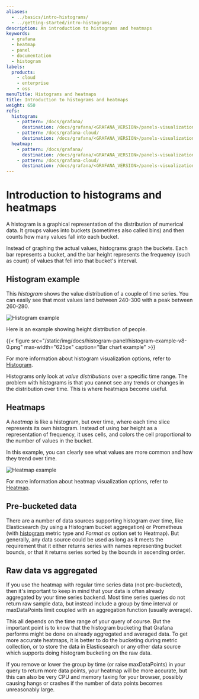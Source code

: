 ```yaml
---
aliases:
  - ../basics/intro-histograms/
  - ../getting-started/intro-histograms/
description: An introduction to histograms and heatmaps
keywords:
  - grafana
  - heatmap
  - panel
  - documentation
  - histogram
labels:
  products:
    - cloud
    - enterprise
    - oss
menuTitle: Histograms and heatmaps
title: Introduction to histograms and heatmaps
weight: 650
refs:
  histogram:
    - pattern: /docs/grafana/
      destination: /docs/grafana/<GRAFANA_VERSION>/panels-visualizations/visualizations/histogram/
    - pattern: /docs/grafana-cloud/
      destination: /docs/grafana/<GRAFANA_VERSION>/panels-visualizations/visualizations/histogram/
  heatmap:
    - pattern: /docs/grafana/
      destination: /docs/grafana/<GRAFANA_VERSION>/panels-visualizations/visualizations/heatmap/
    - pattern: /docs/grafana-cloud/
      destination: /docs/grafana/<GRAFANA_VERSION>/panels-visualizations/visualizations/heatmap/
---
```


# Introduction to histograms and heatmaps

A histogram is a graphical representation of the distribution of numerical data. It groups values into buckets
(sometimes also called bins) and then counts how many values fall into each bucket.

Instead of graphing the actual values, histograms graph the buckets. Each bar represents a bucket,
and the bar height represents the frequency (such as count) of values that fell into that bucket's interval.

## Histogram example

This _histogram_ shows the value distribution of a couple of time series. You can easily see that
most values land between 240-300 with a peak between 260-280.

![Histogram example](/static/img/docs/v43/heatmap_histogram.png)

Here is an example showing height distribution of people.

{{< figure src="/static/img/docs/histogram-panel/histogram-example-v8-0.png" max-width="625px" caption="Bar chart example" >}}

For more information about histogram visualization options, refer to [Histogram](ref:histogram).

Histograms only look at _value distributions_ over a specific time range. The problem with histograms is that you cannot see any trends or changes in the distribution over time. This is where heatmaps become useful.

## Heatmaps

A _heatmap_ is like a histogram, but over time, where each time slice represents its own histogram. Instead of using bar height as a representation of frequency, it uses cells, and colors the cell proportional to the number of values in the bucket.

In this example, you can clearly see what values are more common and how they trend over time.

![Heatmap example](/static/img/docs/v43/heatmap_histogram_over_time.png)

For more information about heatmap visualization options, refer to [Heatmap](ref:heatmap).

## Pre-bucketed data

There are a number of data sources supporting histogram over time, like Elasticsearch (by using a Histogram bucket
aggregation) or Prometheus (with [histogram](https://prometheus.io/docs/concepts/metric_types/#histogram) metric type
and _Format as_ option set to Heatmap). But generally, any data source could be used as long as it meets the requirement
that it either returns series with names representing bucket bounds, or that it returns series sorted by the bounds
in ascending order.

## Raw data vs aggregated

If you use the heatmap with regular time series data (not pre-bucketed), then it's important to keep in mind that your data
is often already aggregated by your time series backend. Most time series queries do not return raw sample data,
but instead include a group by time interval or maxDataPoints limit coupled with an aggregation function (usually average).

This all depends on the time range of your query of course. But the important point is to know that the histogram bucketing
that Grafana performs might be done on already aggregated and averaged data. To get more accurate heatmaps, it is better
to do the bucketing during metric collection, or to store the data in Elasticsearch or any other data source which
supports doing histogram bucketing on the raw data.

If you remove or lower the group by time (or raise maxDataPoints) in your query to return more data points, your heatmap will be
more accurate, but this can also be very CPU and memory taxing for your browser, possibly causing hangs or crashes if the number of
data points becomes unreasonably large.
